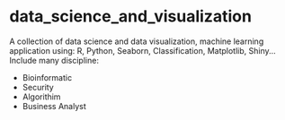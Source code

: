# data_science_and_visualization
A collection of data science and data visualization, machine learning application using: R, Python, Seaborn, Classification, Matplotlib, Shiny...
Include many discipline:
- Bioinformatic
- Security
- Algorithim
- Business Analyst
